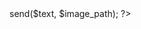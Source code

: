 <?php

require_once './vendor/autoload.php';

$token = '02LpztAggKB3ktzOLz27BkXh85YvpRN8ZFXudJ79wTh';
$ln = new KS\Line\LineNotify($token);

$text = ' '; // Line Notify บังคับให้ใส่ข้อความ แต่อยากส่งแแต่รูปภาพเลยใส่ space ไว้
$image_path = '/tmp/test_line.jpg'; //Line notify allow only jpeg and png file
$ln->send($text, $image_path);
?>
